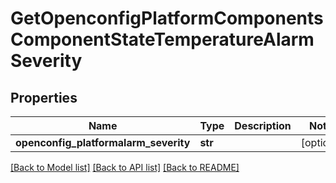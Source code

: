 # GetOpenconfigPlatformComponentsComponentStateTemperatureAlarmSeverity

## Properties
Name | Type | Description | Notes
------------ | ------------- | ------------- | -------------
**openconfig_platformalarm_severity** | **str** |  | [optional] 

[[Back to Model list]](../README.md#documentation-for-models) [[Back to API list]](../README.md#documentation-for-api-endpoints) [[Back to README]](../README.md)


